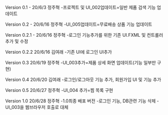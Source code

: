 Version 0.1 - 20/6/3 정주혁
-프로젝트 및 UI_002업데이트=일반 제품 검색 기능 업데이트

Version 0.2 - 20/6/16 정주혁
-UI_005업데이트=무료배송 상품 기능 업데이트

Version 0.2.1 - 20/6/16 정주혁
-로그인 기능추가를 위한 기존 UI.FXML 및 컨트롤러 추가 및 수정

Version 0.2.2 20/6/16 김여래
-기존 UI에 로그인 UI추가

Version 0.3 20/6/19 정주혁
-UI_003추가=제품 상세 화면 업데이트(기능 일부만 구현)

Version 0.4 20/6/20 김여래
-로그인/로그아웃 기능 추가, 회원가입 UI 및 기능 추가

Version 0.5 20/6/27 정주혁
-UI_004 추가=찜 목록 구현

Version 1.0 20/6/28 정주혁
-1.0최종 배포 버전
-로그인 기능, DB관련 기능 삭제
-UI_003을 웹브라우저 호출로 대체
